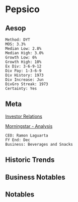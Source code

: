 # Pepsico
## Aesop 
```
Method: DYT
MOS: 3.3%
Median Low: 2.8%
Median High: 3.0%
Growth Low: 6%
Growth High: 10%
Ex Div: 3-6-9-12
Div Pay: 1-3-6-9
Div History: 1973
Div Increase: Jun
DivGro Streak: 1973
Certainty: Yes
```

## Meta
[Investor Relations](https://www.pepsico.com/investors/investor-relations)

[Morningstar - Analysis](https://www.morningstar.com/stocks/xnas/pep/analysis)

~~~
CEO: Ramon Laguarta
FY End: Dec
Business: Beverages and Snacks
~~~

## Historic Trends

## Business Notables

## Notables